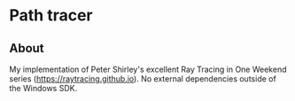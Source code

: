 # Path tracer

## About

My implementation of Peter Shirley's excellent Ray Tracing in One Weekend series
(https://raytracing.github.io). No external dependencies outside of the Windows
SDK.